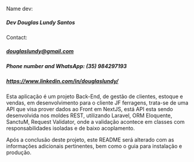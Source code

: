 
Name dev: 
##### Dev Douglas Lundy Santos

Contact:
##### douglaslundy@gmail.com
##### Phone number and WhatsApp: (35) 984297193
##### https://www.linkedin.com/in/douglaslundy/

Esta aplicação é um projeto Back-End, de gestão de clientes, estoque e vendas, 
em desenvolvimento para o cliente JF ferragens, trata-se de uma API que visa prover dados 
ao Front em NextJS, está API esta sendo desenvolvida nos moldes REST,  utilizando Laravel, 
ORM Eloquente, SanctuM, Request Validator, onde a validação acontece em classes com responsabilidades 
isoladas e de baixo acoplamento.

Após a conclusão deste projeto, este README será alterado com as informações adicionais pertinentes,
bem como o guia para instalação e produção. 
